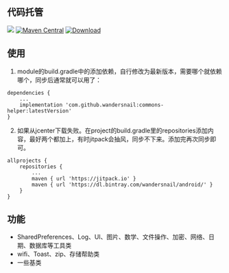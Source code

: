 ## 代码托管
[![](https://jitpack.io/v/wandersnail/commons-helper.svg)](https://jitpack.io/#wandersnail/commons-helper)
[![Maven Central](https://maven-badges.herokuapp.com/maven-central/com.github.wandersnail/commons-helper/badge.svg)](https://maven-badges.herokuapp.com/maven-central/com.github.wandersnail/commons-helper)
[![Download](https://api.bintray.com/packages/wandersnail/android/commons-helper/images/download.svg) ](https://bintray.com/wandersnail/android/commons-helper/_latestVersion)


## 使用

1. module的build.gradle中的添加依赖，自行修改为最新版本，需要哪个就依赖哪个，同步后通常就可以用了：
```
dependencies {
	...
	implementation 'com.github.wandersnail:commons-helper:latestVersion'
}
```

2. 如果从jcenter下载失败。在project的build.gradle里的repositories添加内容，最好两个都加上，有时jitpack会抽风，同步不下来。添加完再次同步即可。
```
allprojects {
	repositories {
		...
		maven { url 'https://jitpack.io' }
		maven { url 'https://dl.bintray.com/wandersnail/android/' }
	}
}
```

## 功能

- SharedPreferences、Log、UI、图片、数学、文件操作、加密、网络、日期、数据库等工具类
- wifi、Toast、zip、存储帮助类
- 一些基类